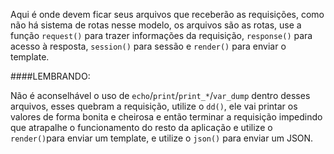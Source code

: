 Aqui é onde devem ficar seus arquivos que receberão as requisições,
como não há sistema de rotas nesse modelo, os arquivos são as rotas,
use a função `request()` para trazer informações da requisição, `response()` para acesso à resposta, `session()` para sessão e
`render()` para enviar o template.

####LEMBRANDO:

Não é aconselhável o uso de `echo`/`print`/`print_*`/`var_dump` dentro desses arquivos, esses quebram a requisição,
utilize o `dd()`, ele vai printar os valores de forma bonita e cheirosa e então terminar a requisição impedindo
que atrapalhe o funcionamento do resto da aplicação e utilize o `render()`para enviar um template,
e utilize o `json()` para enviar um JSON.
